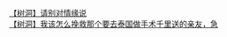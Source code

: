 [【树洞】请别对情缘说](http://tieba.baidu.com/p/4518815363?see_lz=1&pn=)   
[【树洞】我该怎么挽救那个要去泰国做手术千里送的亲友，急](http://tieba.baidu.com/p/4518122557?see_lz=1&pn=)   
